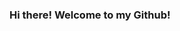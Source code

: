 ### Hi there! Welcome to my Github! 

<!-- Here are a few things about me you might find interesting.

- I’m currently pursuing my Master of Science education at RIT with my major in Computer Science.
- My area of educational interests are: Software Development | Data Analysis | Data Visualization | Machine Learning | Computer Vision.
- Skills:
    - Programming language: Java | Python | MATLAB | SQL | R
    - Machine Learning: Pandas | sklearn | Numpy | Matplotlib | Seaborn
    - Frameworks: Flask | Tkinter
    - Databases: SQL | MongoDB | H2 | Oracle | SimpleDB
    - Tools: Anaconda | Jupyter Notebook | R studio | Microsoft Office Suite | VSCode | WEKA
    - Personal Skills: Motivated | Team Player | Leadership | Public Speaking | Good Verbal and Written Communication
    - Languages: English | Hindi | Marathi | Konkani
- A bit more about me: www.linkedin.com/in/aartinayak2610
- How to reach me: <br />
      1. Email : aartinayak2610@gmail.com  <br />
      2. Phone : +12407826272
- My pronouns: She/Her/Hers
 -->
